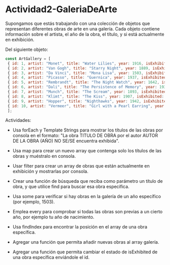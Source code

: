 # Actividad2-GaleriaDeArte
Supongamos que estás trabajando con una colección de objetos que representan diferentes obras de arte en una galería. Cada objeto contiene información sobre el artista, el año de la obra, el título, y si está actualmente en exhibición.

Del siguiente objeto:
```js
const ArtGallery = [ 
 { id: 1, artist: "Monet", title: "Water Lilies", year: 1916, isExhibited: true },
 { id: 2, artist: "Van Gogh", title: "Starry Night", year: 1889, isExhibited: true }, 
 { id: 3, artist: "Da Vinci", title: "Mona Lisa", year: 1503, isExhibited: false }, 
 { id: 4, artist: "Picasso", title: "Guernica", year: 1937, isExhibited: true }, 
 { id: 5, artist: "Rembrandt", title: "The Night Watch", year: 1642, isExhibited: false },
 { id: 6, artist: "Dali", title: "The Persistence of Memory", year: 1931, isExhibited: true }, 
 { id: 7, artist: "Munch", title: "The Scream", year: 1893, isExhibited: false }, 
 { id: 8, artist: "Klimt", title: "The Kiss", year: 1907, isExhibited: true }, 
 { id: 9, artist: "Hopper", title: "Nighthawks", year: 1942, isExhibited: false }, 
 { id: 10, artist: "Vermeer", title: "Girl with a Pearl Earring", year: 1665, isExhibited: true }
 ];
 ```

Actividades:
- Usa forEach y Template Strings para mostrar los títulos de las obras por consola en el formato:
"La obra TITULO DE OBRA por el autor AUTOR DE LA OBRA (AÑO) NO SE/SE encuentra exhibida".

- Usa map para crear un nuevo array que contenga solo los títulos de las obras y muéstralo en consola.

- Usar filter para crear un array de obras que están actualmente en exhibición y mostrarlas por consola.

- Crear una función de búsqueda que reciba como parámetro un título de obra, y que utilice find para buscar esa obra específica.

- Usa some para verificar si hay obras en la galería de un año específico (por ejemplo, 1503).

- Emplea every para comprobar si todas las obras son previas a un cierto año, por ejemplo tu año de nacimiento.

- Usa findIndex para encontrar la posición en el array de una obra específica.

- Agregar una función que permita añadir nuevas obras al array galería.

- Agregar una función que permita cambiar el estado de isExhibited de una obra específica enviándole el id.